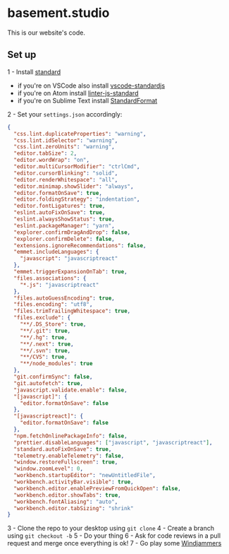 # basement.studio

This is our website's code.

## Set up

1 - Install [standard](https://standardjs.com/)
  - if you're on VSCode also install [vscode-standardjs](https://marketplace.visualstudio.com/items?itemName=chenxsan.vscode-standardjs)
  - if you're on Atom install [linter-js-standard](https://atom.io/packages/linter-js-standard)
  - if you're on Sublime Text install [StandardFormat](https://packagecontrol.io/packages/StandardFormat)
  
2 - Set your `settings.json` accordingly:

```JSON
{
  "css.lint.duplicateProperties": "warning",
  "css.lint.idSelector": "warning",
  "css.lint.zeroUnits": "warning",
  "editor.tabSize": 2,
  "editor.wordWrap": "on",
  "editor.multiCursorModifier": "ctrlCmd",
  "editor.cursorBlinking": "solid",
  "editor.renderWhitespace": "all",
  "editor.minimap.showSlider": "always",
  "editor.formatOnSave": true,
  "editor.foldingStrategy": "indentation",
  "editor.fontLigatures": true,
  "eslint.autoFixOnSave": true,
  "eslint.alwaysShowStatus": true,
  "eslint.packageManager": "yarn",
  "explorer.confirmDragAndDrop": false,
  "explorer.confirmDelete": false,
  "extensions.ignoreRecommendations": false,
  "emmet.includeLanguages": {
    "javascript": "javascriptreact"
  },
  "emmet.triggerExpansionOnTab": true,
  "files.associations": {
    "*.js": "javascriptreact"
  },
  "files.autoGuessEncoding": true,
  "files.encoding": "utf8",
  "files.trimTrailingWhitespace": true,
  "files.exclude": {
    "**/.DS_Store": true,
    "**/.git": true,
    "**/.hg": true,
    "**/.next": true,
    "**/.svn": true,
    "**/CVS": true,
    "**/node_modules": true
  },
  "git.confirmSync": false,
  "git.autofetch": true,
  "javascript.validate.enable": false,
  "[javascript]": {
    "editor.formatOnSave": false
  },
  "[javascriptreact]": {
    "editor.formatOnSave": false
  },
  "npm.fetchOnlinePackageInfo": false,
  "prettier.disableLanguages": ["javascript", "javascriptreact"],
  "standard.autoFixOnSave": true,
  "telemetry.enableTelemetry": false,
  "window.restoreFullscreen": true,
  "window.zoomLevel": 0,
  "workbench.startupEditor": "newUntitledFile",
  "workbench.activityBar.visible": true,
  "workbench.editor.enablePreviewFromQuickOpen": false,
  "workbench.editor.showTabs": true,
  "workbench.fontAliasing": "auto",
  "workbench.editor.tabSizing": "shrink"
}
```

3 - Clone the repo to your desktop using `git clone`
4 - Create a branch using `git checkout -b`
5 - Do your thing
6 - Ask for code reviews in a pull request and merge once everything is ok!
7 - Go play some [Windjammers](https://en.wikipedia.org/wiki/Windjammers_(video_game))
